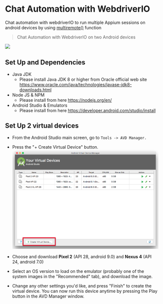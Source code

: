 # Chat Automation with WebdriverIO
Chat automation with webdriverIO to run multiple Appium sessions on android devices by using [multiremote()](https://webdriver.io/docs/multiremote.html) function

> Chat Automation with WebdriverIO on two Android devices

![](chat-automation-webdriverIO.gif)

## Set Up and Dependencies 

  - Java JDK 
    - Please install Java JDK 8 or higher from Oracle official web site https://www.oracle.com/java/technologies/javase-jdk8-downloads.html
  - Node JS & NPM
    - Please install from here https://nodejs.org/en/
  - Android Studio & Emulators
    - Please install from here https://developer.android.com/studio/install
    
 ## Set Up 2 virtual devices
 
  - From the Android Studio main screen, go to `Tools -> AVD Manager.`
  - Press the "+ Create Virtual Device" button.
  ![alt text](/android-studio-avd-manager.png "Android Studio ADV Manager")
  - Choose and download **Pixel 2** (API 28, android 9.0) and **Nexus 4** (API 24, android 7.0)
  
  - Select an OS version to load on the emulator (probably one of the system images in the "Recommended" tab), and download the image.
  - Change any other settings you'd like, and press "Finish" to create the virtual device. You can now run this device anytime by pressing the Play button in the       AVD Manager window.
